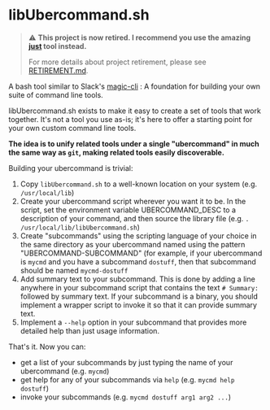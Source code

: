 # libUbercommand.sh

> :warning: **This project is now retired.  I recommend you use the amazing [just](https://github.com/casey/just) tool instead.**
>
> For more details about project retirement, please see [RETIREMENT.md](RETIREMENT.md).

A bash tool similar to Slack's [magic-cli](https://github.com/slackhq/magic-cli) : A foundation for building your own suite of command line tools.

libUbercommand.sh exists to make it easy to create a set of tools that work together. It's not a tool you use as-is; it's here to offer a starting point for your own custom command line tools.

**The idea is to unify related tools under a single "ubercommand" in much the same way as `git`, making related tools easily discoverable.**

Building your ubercommand is trivial:

  1. Copy `libUbercommand.sh` to a well-known location on your system (e.g. `/usr/local/lib`)
  2. Create your ubercommand script wherever you want it to be.  In the script, set the environment variable UBERCOMMAND_DESC to a description of your command, and then source the library file (e.g. `. /usr/local/lib/libUbercommand.sh`)
  2. Create "subcommands" using the scripting language of your choice in the same directory as your ubercommand named using the pattern "UBERCOMMAND-SUBCOMMAND" (for example, if your ubercommand is `mycmd` and you have a subcommand `dostuff`,  then that subcommand should be named `mycmd-dostuff`
  3. Add summary text to your subcommand.  This is done by adding a line anywhere in your subcommand script that contains the text `# Summary: ` followed by summary text.  If your subcommand is a binary, you should implement a wrapper script to invoke it so that it can provide summary text.
  4. Implement a `--help` option in your subcommand that provides more detailed help than just usage information.

That's it.  Now you can:
  * get a list of your subcommands by just typing the name of your ubercommand (e.g. `mycmd`)
  * get help for any of your subcommands via `help` (e.g. `mycmd help dostuff`)
  * invoke your subcommands (e.g. `mycmd dostuff arg1 arg2 ...`)
